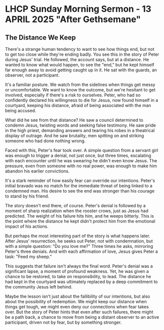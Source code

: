 # LHCP Sunday Morning Sermon - 13 APRIL 2025 "After Gethsemane"

## The Distance We Keep

There's a strange human tendency to want to see how things end, but not to get too close while they're ending badly. You see this in the story of Peter during Jesus' trial. He followed, the account says, but at a distance. He wanted to know what would happen, to see the "end," but he kept himself far enough away to avoid getting caught up in it. He sat with the guards, an observer, not a participant.

It's a familiar posture. We watch from the sidelines when things get messy or uncomfortable. We want to know the outcome, but we're hesitant to get involved, especially if there's a risk to ourselves. Peter, who had so confidently declared his willingness to die for Jesus, now found himself in a courtyard, keeping his distance, afraid of being associated with the man being accused.

What did he see from that distance? He saw a council determined to condemn Jesus, twisting words and seeking false testimony. He saw pride in the high priest, demanding answers and tearing his robes in a theatrical display of outrage. And he saw brutality, men spitting on and striking someone who had done nothing wrong.

Faced with this, Peter's fear took over. A simple question from a servant girl was enough to trigger a denial, not just once, but three times, escalating with each encounter until he was swearing he didn't even know Jesus. The pressure, even from someone with no real power, was enough to make him abandon his earlier convictions.  

It's a stark reminder of how easily fear can override our intentions. Peter's initial bravado was no match for the immediate threat of being linked to a condemned man. His desire to see the end was stronger than his courage to stand by his friend.

The story doesn't end there, of course. Peter's denial is followed by a moment of sharp realization when the rooster crows, just as Jesus had predicted. The weight of his failure hits him, and he weeps bitterly. This is the point where the distance he kept didn't protect him from the emotional impact of his actions.

But perhaps the most interesting part of the story is what happens later. After Jesus' resurrection, he seeks out Peter, not with condemnation, but with a simple question: "Do you love me?" Three times he asks, mirroring Peter's three denials. And with each affirmation of love, Jesus gives Peter a task: "Feed my sheep."  

This suggests that failure isn't always the final word. Peter's denial was a significant lapse, a moment of profound weakness. Yet, he was given a chance to be restored, to take on responsibility, to lead. The distance he had kept in the courtyard was ultimately replaced by a deep commitment to the community Jesus left behind.

Maybe the lesson isn't just about the fallibility of our intentions, but also about the possibility of redemption. We might keep our distance when things get tough, we might even deny our connections when fear takes over. But the story of Peter hints that even after such failures, there might be a path back, a chance to move from being a distant observer to an active participant, driven not by fear, but by something stronger.
